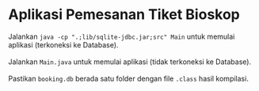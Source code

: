 # Aplikasi Pemesanan Tiket Bioskop

Jalankan `java -cp ".;lib/sqlite-jdbc.jar;src" Main` untuk memulai aplikasi (terkoneksi ke Database).<br><br>
Jalankan `Main.java` untuk memulai aplikasi (tidak terkoneksi ke Database).<br><br>
Pastikan `booking.db` berada satu folder dengan file `.class` hasil kompilasi.
